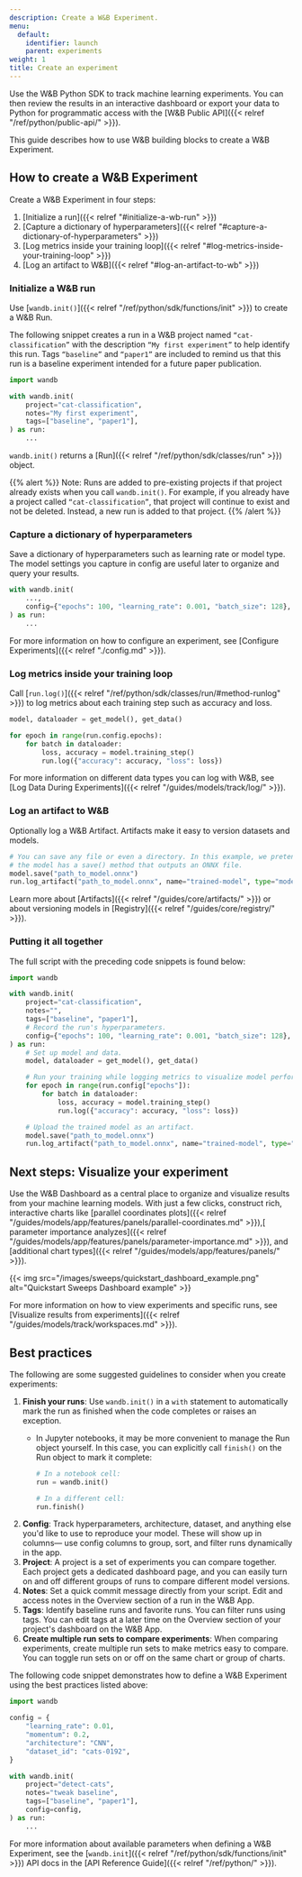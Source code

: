 ```yaml
---
description: Create a W&B Experiment.
menu:
  default:
    identifier: launch
    parent: experiments
weight: 1
title: Create an experiment
---
```


Use the W&B Python SDK to track machine learning experiments. You can then review the results in an interactive dashboard or export your data to Python for programmatic access with the [W&B Public API]({{< relref "/ref/python/public-api/" >}}).

This guide describes how to use W&B building blocks to create a W&B Experiment. 

## How to create a W&B Experiment

Create a W&B Experiment in four steps:

1. [Initialize a run]({{< relref "#initialize-a-wb-run" >}})
2. [Capture a dictionary of hyperparameters]({{< relref "#capture-a-dictionary-of-hyperparameters" >}})
3. [Log metrics inside your training loop]({{< relref "#log-metrics-inside-your-training-loop" >}})
4. [Log an artifact to W&B]({{< relref "#log-an-artifact-to-wb" >}})

### Initialize a W&B run
Use [`wandb.init()`]({{< relref "/ref/python/sdk/functions/init" >}}) to create a W&B Run.

The following snippet creates a run in a W&B project named `“cat-classification”` with the description `“My first experiment”` to help identify this run. Tags `“baseline”` and `“paper1”` are included to remind us that this run is a baseline experiment intended for a future paper publication.

```python
import wandb

with wandb.init(
    project="cat-classification",
    notes="My first experiment",
    tags=["baseline", "paper1"],
) as run:
    ...
```

`wandb.init()` returns a [Run]({{< relref "/ref/python/sdk/classes/run" >}}) object.

{{% alert %}}
Note: Runs are added to pre-existing projects if that project already exists when you call `wandb.init()`. For example, if you already have a project called `“cat-classification”`, that project will continue to exist and not be deleted. Instead, a new run is added to that project.
{{% /alert %}}

### Capture a dictionary of hyperparameters
Save a dictionary of hyperparameters such as learning rate or model type. The model settings you capture in config are useful later to organize and query your results.

```python
with wandb.init(
    ...,
    config={"epochs": 100, "learning_rate": 0.001, "batch_size": 128},
) as run:
    ...
```

For more information on how to configure an experiment, see [Configure Experiments]({{< relref "./config.md" >}}).

### Log metrics inside your training loop
Call [`run.log()`]({{< relref "/ref/python/sdk/classes/run/#method-runlog" >}}) to log metrics about each training step such as accuracy and loss.

```python
model, dataloader = get_model(), get_data()

for epoch in range(run.config.epochs):
    for batch in dataloader:
        loss, accuracy = model.training_step()
        run.log({"accuracy": accuracy, "loss": loss})
```

For more information on different data types you can log with W&B, see [Log Data During Experiments]({{< relref "/guides/models/track/log/" >}}).

### Log an artifact to W&B 
Optionally log a W&B Artifact. Artifacts make it easy to version datasets and models. 
```python
# You can save any file or even a directory. In this example, we pretend
# the model has a save() method that outputs an ONNX file.
model.save("path_to_model.onnx")
run.log_artifact("path_to_model.onnx", name="trained-model", type="model")
```
Learn more about [Artifacts]({{< relref "/guides/core/artifacts/" >}}) or about versioning models in [Registry]({{< relref "/guides/core/registry/" >}}).


### Putting it all together
The full script with the preceding code snippets is found below:
```python
import wandb

with wandb.init(
    project="cat-classification",
    notes="",
    tags=["baseline", "paper1"],
    # Record the run's hyperparameters.
    config={"epochs": 100, "learning_rate": 0.001, "batch_size": 128},
) as run:
    # Set up model and data.
    model, dataloader = get_model(), get_data()

    # Run your training while logging metrics to visualize model performance.
    for epoch in range(run.config["epochs"]):
        for batch in dataloader:
            loss, accuracy = model.training_step()
            run.log({"accuracy": accuracy, "loss": loss})

    # Upload the trained model as an artifact.
    model.save("path_to_model.onnx")
    run.log_artifact("path_to_model.onnx", name="trained-model", type="model")
```

## Next steps: Visualize your experiment 
Use the W&B Dashboard as a central place to organize and visualize results from your machine learning models. With just a few clicks, construct rich, interactive charts like [parallel coordinates plots]({{< relref "/guides/models/app/features/panels/parallel-coordinates.md" >}}),[ parameter importance analyzes]({{< relref "/guides/models/app/features/panels/parameter-importance.md" >}}), and [additional chart types]({{< relref "/guides/models/app/features/panels/" >}}).

{{< img src="/images/sweeps/quickstart_dashboard_example.png" alt="Quickstart Sweeps Dashboard example" >}}

For more information on how to view experiments and specific runs, see [Visualize results from experiments]({{< relref "/guides/models/track/workspaces.md" >}}).


## Best practices
The following are some suggested guidelines to consider when you create experiments:

1. **Finish your runs**: Use `wandb.init()` in a `with` statement to automatically mark the run as finished when the code completes or raises an exception.
    * In Jupyter notebooks, it may be more convenient to manage the Run object yourself. In this case, you can explicitly call `finish()` on the Run object to mark it complete:

        ```python
        # In a notebook cell:
        run = wandb.init()

        # In a different cell:
        run.finish()
        ```
2. **Config**: Track hyperparameters, architecture, dataset, and anything else you'd like to use to reproduce your model. These will show up in columns— use config columns to group, sort, and filter runs dynamically in the app.
3. **Project**: A project is a set of experiments you can compare together. Each project gets a dedicated dashboard page, and you can easily turn on and off different groups of runs to compare different model versions.
4. **Notes**: Set a quick commit message directly from your script. Edit and access notes in the Overview section of a run in the W&B App.
5. **Tags**: Identify baseline runs and favorite runs. You can filter runs using tags. You can edit tags at a later time on the Overview section of your project's dashboard on the W&B App.
6. **Create multiple run sets to compare experiments**: When comparing experiments, create multiple run sets to make metrics easy to compare. You can toggle run sets on or off on the same chart or group of charts.

The following code snippet demonstrates how to define a W&B Experiment using the best practices listed above:

```python
import wandb

config = {
    "learning_rate": 0.01,
    "momentum": 0.2,
    "architecture": "CNN",
    "dataset_id": "cats-0192",
}

with wandb.init(
    project="detect-cats",
    notes="tweak baseline",
    tags=["baseline", "paper1"],
    config=config,
) as run:
    ...
```

For more information about available parameters when defining a W&B Experiment, see the [`wandb.init`]({{< relref "/ref/python/sdk/functions/init" >}}) API docs in the [API Reference Guide]({{< relref "/ref/python/" >}}).